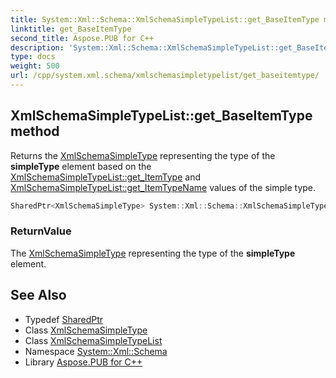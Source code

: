 ```yaml
---
title: System::Xml::Schema::XmlSchemaSimpleTypeList::get_BaseItemType method
linktitle: get_BaseItemType
second_title: Aspose.PUB for C++
description: 'System::Xml::Schema::XmlSchemaSimpleTypeList::get_BaseItemType method. Returns the XmlSchemaSimpleType representing the type of the simpleType element based on the XmlSchemaSimpleTypeList::get_ItemType and XmlSchemaSimpleTypeList::get_ItemTypeName values of the simple type in C++.'
type: docs
weight: 500
url: /cpp/system.xml.schema/xmlschemasimpletypelist/get_baseitemtype/
---
```

## XmlSchemaSimpleTypeList::get_BaseItemType method


Returns the [XmlSchemaSimpleType](../../xmlschemasimpletype/) representing the type of the **simpleType** element based on the [XmlSchemaSimpleTypeList::get_ItemType](../get_itemtype/) and [XmlSchemaSimpleTypeList::get_ItemTypeName](../get_itemtypename/) values of the simple type.

```cpp
SharedPtr<XmlSchemaSimpleType> System::Xml::Schema::XmlSchemaSimpleTypeList::get_BaseItemType()
```


### ReturnValue

The [XmlSchemaSimpleType](../../xmlschemasimpletype/) representing the type of the **simpleType** element.

## See Also

* Typedef [SharedPtr](../../../system/sharedptr/)
* Class [XmlSchemaSimpleType](../../xmlschemasimpletype/)
* Class [XmlSchemaSimpleTypeList](../)
* Namespace [System::Xml::Schema](../../)
* Library [Aspose.PUB for C++](../../../)

